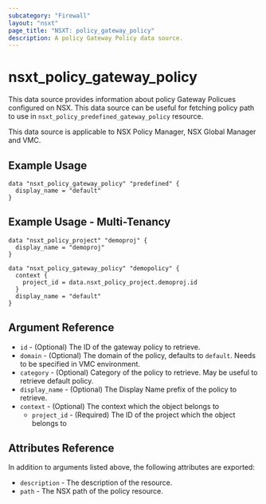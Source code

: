 ```yaml
---
subcategory: "Firewall"
layout: "nsxt"
page_title: "NSXT: policy_gateway_policy"
description: A policy Gateway Policy data source.
---
```


# nsxt_policy_gateway_policy

This data source provides information about policy Gateway Policues configured on NSX.
This data source can be useful for fetching policy path to use in `nsxt_policy_predefined_gateway_policy` resource.

This data source is applicable to NSX Policy Manager, NSX Global Manager and VMC.

## Example Usage

```hcl
data "nsxt_policy_gateway_policy" "predefined" {
  display_name = "default"
}
```

## Example Usage - Multi-Tenancy

```hcl
data "nsxt_policy_project" "demoproj" {
  display_name = "demoproj"
}

data "nsxt_policy_gateway_policy" "demopolicy" {
  context {
    project_id = data.nsxt_policy_project.demoproj.id
  }
  display_name = "default"
}
```

## Argument Reference

* `id` - (Optional) The ID of the gateway policy to retrieve.
* `domain` - (Optional) The domain of the policy, defaults to `default`. Needs to be specified in VMC environment.
* `category` - (Optional) Category of the policy to retrieve. May be useful to retrieve default policy.
* `display_name` - (Optional) The Display Name prefix of the policy to retrieve.
* `context` - (Optional) The context which the object belongs to
    * `project_id` - (Required) The ID of the project which the object belongs to

## Attributes Reference

In addition to arguments listed above, the following attributes are exported:

* `description` - The description of the resource.
* `path` - The NSX path of the policy resource.

